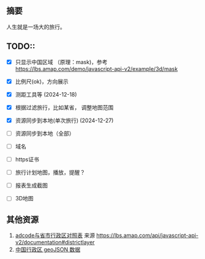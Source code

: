 ## 摘要
人生就是一场大的旅行。



## TODO::
- [x] 只显示中国区域 （原理：mask)，参考 https://lbs.amap.com/demo/javascript-api-v2/example/3d/mask
- [x] 比例尺(ok)，方向展示 
- [x] 测距工具等 (2024-12-18)
- [x] 根据过滤旅行，比如某省，  调整地图范围
- [x] 资源同步到本地(单次旅行) (2024-12-27)
- [ ] 资源同步到本地（全部）
- [ ] 域名
- [ ] https证书
- [ ] 旅行计划地图，播放，提醒？
- [ ] 报表生成截图
- [ ] 3D地图


## 其他资源
1. [adcode与省市行政区对照表](https://a.amap.com/lbs/static/file/AMap_adcode_citycode.xlsx.zip) 来源 https://lbs.amap.com/api/javascript-api-v2/documentation#districtlayer
2. [中国行政区 geoJSON 数据](https://datav.aliyun.com/portal/school/atlas/area_selector)